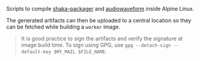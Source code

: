 Scripts to compile [shaka-packager](https://github.com/google/shaka-packager)
and [audiowaveform](https://github.com/bbc/audiowaveform) inside Alpine Linux.

The generated artifacts can then be uploaded to a central location
so they can be fetched while building a `worker` image.

> It is good practice to sign the artifacts and verify the signature at image
> build time.
> To sign using GPG, use `gpg --detach-sign --default-key $MY_MAIL $FILE_NAME`.
